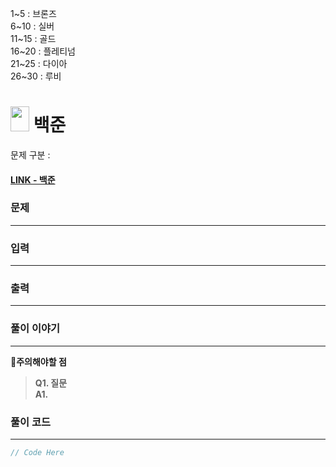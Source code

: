 1~5 : 브론즈  
6~10 : 실버  
11~15 : 골드  
16~20 : 플레티넘  
21~25 : 다이아  
26~30 : 루비  

# <img src="https://d2gd6pc034wcta.cloudfront.net/tier/31.svg" width="30" height="40"> 백준 


문제 구분 : 
#### [LINK - 백준](https://www.acmicpc.net/problem/)

### 문제
<hr>



### 입력
<hr>


### 출력
<hr>


### 풀이 이야기
<hr>

🚨**주의해야할 점**
>**Q1. 질문**  
>**A1.** 


### 풀이 코드
<hr>

``` c++
// Code Here
```
